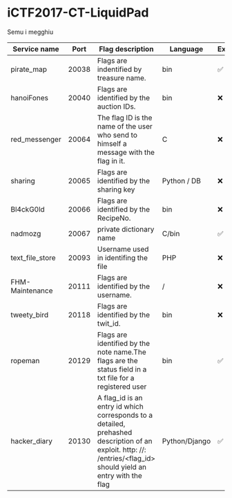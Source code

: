 # iCTF2017-CT-LiquidPad
Semu i megghiu

| Service name | Port | Flag description | Language | Exploit | Patch |
|-----------------|-------|-------------------------------------------------------------------------------------------------------------------------------------------------------|---------------------------------------------------------------------------------------------------------------------------------------------------------------------------------|---------------|---------------|
| pirate_map | 20038 | Flags are indentified by treasure name. | bin | ✅ | ❌ |
| hanoiFones | 20040 | Flags are identified by the auction IDs. | bin | ❌ | ❌ |
| red_messenger | 20064 | The flag ID is the name of the user who send to himself a message with the flag in it. | C | ❌ | ❌ |
| sharing | 20065 | Flags are identified by the sharing key | Python / DB | ❌ | ❌ |
| Bl4ckG0ld | 20066 | Flags are identified by the RecipeNo. | bin | ❌ | ❌ |
| nadmozg | 20067 | private dictionary name | C/bin | ✅ | ❌ |
| text_file_store | 20093 | Username used in identifing the file | PHP | ❌ | ❌ |
| FHM-Maintenance | 20111 | Flags are identified by the username. | / | ❌ | ❌ |
| tweety_bird | 20118 | Flags are identified by the twit_id. | bin | ❌ | ❌ |
| ropeman | 20129 | Flags are identified by the note name.The flags are the status field in a txt file for a registered user | bin | ✅ | ❌ |
| hacker_diary | 20130 | A flag_id is an entry id which corresponds to a detailed, prehashed description of an exploit. http: //<hostname>: <port>/entries/<flag_id> should yield an entry with the flag | Python/Django | ✅ | ✅ |
